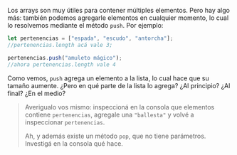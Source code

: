 Los arrays son muy útiles para contener múltiples elementos. Pero hay algo más: también podemos agregarle elementos en cualquier momento, lo cual lo resolvemos mediante el método `push`. Por ejemplo:

```javascript
let pertenencias = ["espada", "escudo", "antorcha"];
//pertenencias.length acá vale 3;

pertenencias.push("amuleto mágico");
//ahora pertenencias.length vale 4
```

Como vemos, `push` agrega un elemento a la lista, lo cual hace que su tamaño aumente. ¿Pero en qué parte de la lista lo agrega? ¿Al principio? ¿Al final? ¿En el medio?

> Averigualo vos mismo: inspeccioná en la consola que elementos contiene `pertenencias`, agregale una `"ballesta"` y volvé a inspeccionar `pertenencias`.
>
> Ah, y además existe un método `pop`, que no tiene parámetros. Investigá en la consola qué hace.

